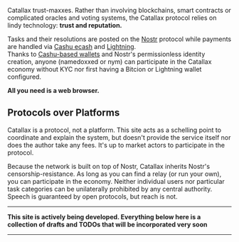 Catallax trust-maxxes. Rather than involving blockchains, smart contracts or complicated oracles and voting systems, the Catallax protocol relies on lindy technology: **trust and reputation.**

Tasks and their resolutions are posted on the [Nostr](https://nostr.com/) protocol while payments are handled via [Cashu ecash](https://cashu.space/) and [Lightning](https://lightning.network/).  
Thanks to [Cashu-based wallets](https://github.com/nostr-protocol/nips/blob/master/60.md) and Nostr's permissionless identity creation, anyone (namedoxxed or nym) can participate in the Catallax economy without KYC nor first having a Bitcion or Lightning wallet configured.  

**All you need is a web browser.**

## Protocols over Platforms

Catallax is a protocol, not a platform. This site acts as a schelling point to coordinate and explain the system, but doesn't provide the service itself nor does the author take any fees. It's up to market actors to participate in the protocol.

Because the network is built on top of Nostr, Catallax inherits Nostr's censorship-resistance. As long as you can find a relay (or run your own), you can participate in the economy. Neither individual users nor particular task categories can be unilaterally prohibited by any central authority.  
Speech is guaranteed by open protocols, but reach is not.

---

**This site is actively being developed. Everything below here is a collection of drafts and TODOs that will be incorporated very soon**

---
